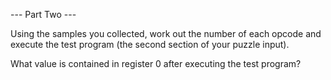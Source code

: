--- Part Two ---

Using the samples you collected, work out the number of each opcode and execute the test program (the second section of your puzzle input).

What value is contained in register 0 after executing the test program?